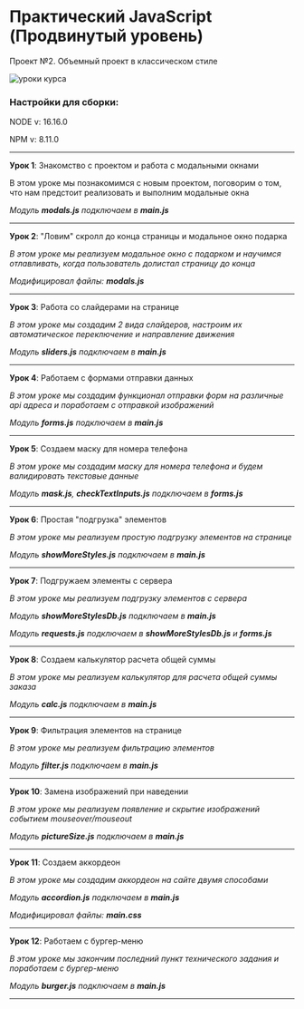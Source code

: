 # Практический JavaScript (Продвинутый уровень)

Проект №2. Объемный проект в классическом стиле

![уроки курса](https://thumbsnap.com/i/HPgMhLYH.png)

### Настройки для сборки:

NODE v: 16.16.0

NPM v: 8.11.0

***

**Урок 1**: Знакомство с проектом и работа с модальными окнами

В этом уроке мы познакомимся с новым проектом, поговорим о том, что нам предстоит реализовать и выполним модальные окна

*Модуль **modals.js** подключаем в **main.js***

---

**Урок 2**: "Ловим" скролл до конца страницы и модальное окно подарка

_В этом уроке мы реализуем модальное окно с подарком и научимся отлавливать, когда пользователь долистал страницу до конца_

*Модифицировал файлы: **modals.js***

---

**Урок 3**: Работа со слайдерами на странице

_В этом уроке мы создадим 2 вида слайдеров, настроим их автоматическое переключение и направление движения_

*Модуль **sliders.js** подключаем в **main.js***

---

**Урок 4**: Работаем с формами отправки данных

_В этом уроке мы создадим функционал отправки форм на различные api адреса и поработаем с отправкой изображений_

*Модуль **forms.js** подключаем в **main.js***

---

**Урок 5**: Создаем маску для номера телефона

_В этом уроке мы создадим маску для номера телефона и будем валидировать текстовые данные_

*Модуль **mask.js**, **checkTextInputs.js** подключаем в **forms.js***

---

**Урок 6**: Простая "подгрузка" элементов

_В этом уроке мы реализуем простую подгрузку элементов на странице_

*Модуль **showMoreStyles.js** подключаем в **main.js***

---

**Урок 7**: Подгружаем элементы с сервера

_В этом уроке мы реализуем подгрузку элементов с сервера_

*Модуль **showMoreStylesDb.js** подключаем в **main.js***

*Модуль **requests.js** подключаем в **showMoreStylesDb.js** и **forms.js***

---

**Урок 8**: Создаем калькулятор расчета общей суммы

_В этом уроке мы реализуем калькулятор для расчета общей суммы заказа_

*Модуль **calc.js** подключаем в **main.js***

---

**Урок 9**: Фильтрация элементов на странице

_В этом уроке мы реализуем фильтрацию элементов_

*Модуль **filter.js** подключаем в **main.js***

---

**Урок 10**: Замена изображений при наведении

_В этом уроке мы реализуем появление и скрытие изображений событием mouseover/mouseout_

*Модуль **pictureSize.js** подключаем в **main.js***

---

**Урок 11**: Создаем аккордеон

_В этом уроке мы создадим аккордеон на сайте двумя способами_

*Модуль **accordion.js** подключаем в **main.js***

*Модифицировал файлы: **main.css***

---

**Урок 12**: Работаем с бургер-меню

_В этом уроке мы закончим последний пункт технического задания и поработаем с бургер-меню_

*Модуль **burger.js** подключаем в **main.js***

---